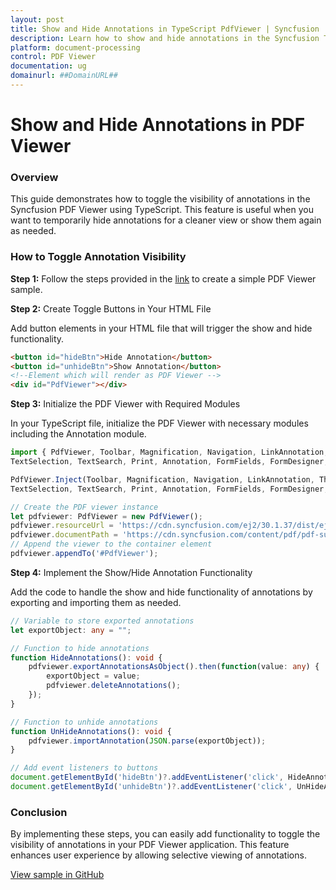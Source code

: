```yaml
---
layout: post
title: Show and Hide Annotations in TypeScript PdfViewer | Syncfusion
description: Learn how to show and hide annotations in the Syncfusion Typescript Pdfviewer control of Syncfusion Essential JS 2 and more.
platform: document-processing
control: PDF Viewer
documentation: ug
domainurl: ##DomainURL##
---
```


# Show and Hide Annotations in PDF Viewer

### Overview

This guide demonstrates how to toggle the visibility of annotations in the Syncfusion PDF Viewer using TypeScript. This feature is useful when you want to temporarily hide annotations for a cleaner view or show them again as needed.

### How to Toggle Annotation Visibility

**Step 1:** Follow the steps provided in the [link](https://help.syncfusion.com/document-processing/pdf/pdf-viewer/javascript-es6/getting-started) to create a simple PDF Viewer sample.

**Step 2:** Create Toggle Buttons in Your HTML File

Add button elements in your HTML file that will trigger the show and hide functionality.

```html
<button id="hideBtn">Hide Annotation</button>
<button id="unhideBtn">Show Annotation</button>
<!--Element which will render as PDF Viewer -->
<div id="PdfViewer"></div>
```

**Step 3:** Initialize the PDF Viewer with Required Modules

In your TypeScript file, initialize the PDF Viewer with necessary modules including the Annotation module.

```ts
import { PdfViewer, Toolbar, Magnification, Navigation, LinkAnnotation, ThumbnailView, BookmarkView,
TextSelection, TextSearch, Print, Annotation, FormFields, FormDesigner, PageOrganizer } from '@syncfusion/ej2-pdfviewer';

PdfViewer.Inject(Toolbar, Magnification, Navigation, LinkAnnotation, ThumbnailView, BookmarkView,
TextSelection, TextSearch, Print, Annotation, FormFields, FormDesigner, PageOrganizer);

// Create the PDF viewer instance
let pdfviewer: PdfViewer = new PdfViewer();
pdfviewer.resourceUrl = 'https://cdn.syncfusion.com/ej2/30.1.37/dist/ej2-pdfviewer-lib';
pdfviewer.documentPath = 'https://cdn.syncfusion.com/content/pdf/pdf-succinctly.pdf';
// Append the viewer to the container element
pdfviewer.appendTo('#PdfViewer');
```

**Step 4:** Implement the Show/Hide Annotation Functionality

Add the code to handle the show and hide functionality of annotations by exporting and importing them as needed.

```ts
// Variable to store exported annotations
let exportObject: any = "";

// Function to hide annotations
function HideAnnotations(): void {
    pdfviewer.exportAnnotationsAsObject().then(function(value: any) {
        exportObject = value;
        pdfviewer.deleteAnnotations();
    });
}

// Function to unhide annotations
function UnHideAnnotations(): void {
    pdfviewer.importAnnotation(JSON.parse(exportObject));
}

// Add event listeners to buttons
document.getElementById('hideBtn')?.addEventListener('click', HideAnnotations);
document.getElementById('unhideBtn')?.addEventListener('click', UnHideAnnotations);
```

### Conclusion

By implementing these steps, you can easily add functionality to toggle the visibility of annotations in your PDF Viewer application. This feature enhances user experience by allowing selective viewing of annotations.

[View sample in GitHub](https://github.com/SyncfusionExamples/typescript-pdf-viewer-examples/tree/master/How%20to)